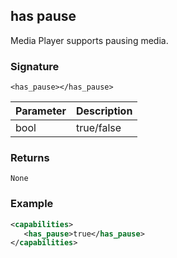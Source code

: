 ## has pause

Media Player supports pausing media.

### Signature

`<has_pause></has_pause>`


| Parameter | Description |
| --- | --- |
| bool | true/false |


### Returns

`None`


### Example

```xml
<capabilities>
   <has_pause>true</has_pause>
</capabilities>
```
